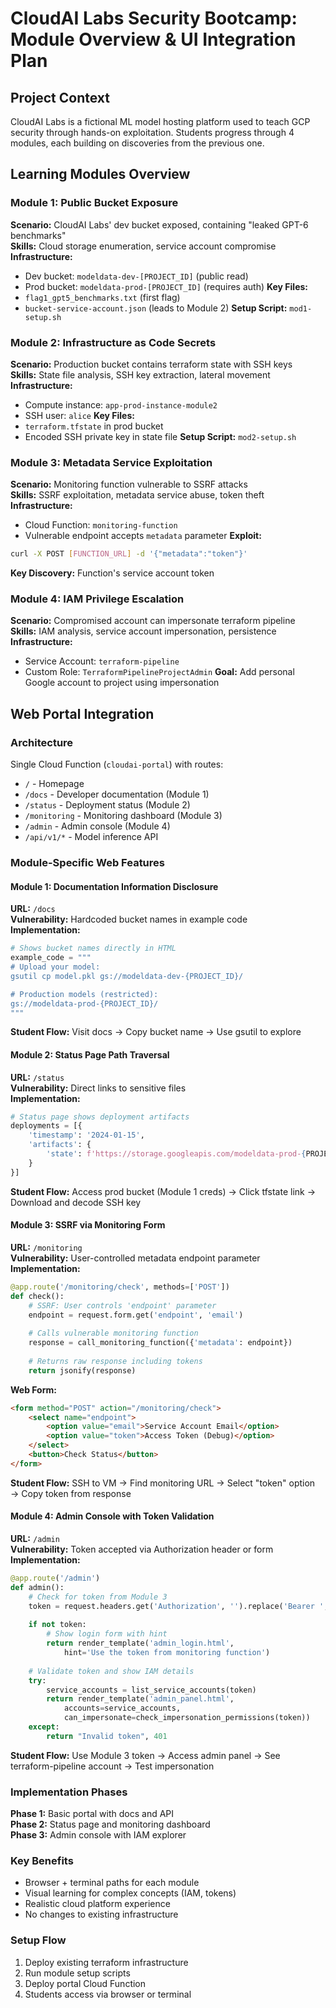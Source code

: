# CloudAI Labs Security Bootcamp: Module Overview & UI Integration Plan

## Project Context
CloudAI Labs is a fictional ML model hosting platform used to teach GCP security through hands-on exploitation. Students progress through 4 modules, each building on discoveries from the previous one.

## Learning Modules Overview

### Module 1: Public Bucket Exposure
**Scenario:** CloudAI Labs' dev bucket exposed, containing "leaked GPT-6 benchmarks"  
**Skills:** Cloud storage enumeration, service account compromise  
**Infrastructure:** 
- Dev bucket: `modeldata-dev-[PROJECT_ID]` (public read)
- Prod bucket: `modeldata-prod-[PROJECT_ID]` (requires auth)
**Key Files:** 
- `flag1_gpt5_benchmarks.txt` (first flag)
- `bucket-service-account.json` (leads to Module 2)
**Setup Script:** `mod1-setup.sh`

### Module 2: Infrastructure as Code Secrets  
**Scenario:** Production bucket contains terraform state with SSH keys  
**Skills:** State file analysis, SSH key extraction, lateral movement  
**Infrastructure:**
- Compute instance: `app-prod-instance-module2`
- SSH user: `alice`
**Key Files:** 
- `terraform.tfstate` in prod bucket
- Encoded SSH private key in state file
**Setup Script:** `mod2-setup.sh`

### Module 3: Metadata Service Exploitation
**Scenario:** Monitoring function vulnerable to SSRF attacks  
**Skills:** SSRF exploitation, metadata service abuse, token theft  
**Infrastructure:**
- Cloud Function: `monitoring-function`
- Vulnerable endpoint accepts `metadata` parameter
**Exploit:** 
```bash
curl -X POST [FUNCTION_URL] -d '{"metadata":"token"}'
```
**Key Discovery:** Function's service account token

### Module 4: IAM Privilege Escalation
**Scenario:** Compromised account can impersonate terraform pipeline  
**Skills:** IAM analysis, service account impersonation, persistence  
**Infrastructure:**
- Service Account: `terraform-pipeline`
- Custom Role: `TerraformPipelineProjectAdmin`
**Goal:** Add personal Google account to project using impersonation

## Web Portal Integration

### Architecture
Single Cloud Function (`cloudai-portal`) with routes:
- `/` - Homepage
- `/docs` - Developer documentation (Module 1)
- `/status` - Deployment status (Module 2)
- `/monitoring` - Monitoring dashboard (Module 3)
- `/admin` - Admin console (Module 4)
- `/api/v1/*` - Model inference API

### Module-Specific Web Features

#### Module 1: Documentation Information Disclosure
**URL:** `/docs`  
**Vulnerability:** Hardcoded bucket names in example code  
**Implementation:**
```python
# Shows bucket names directly in HTML
example_code = """
# Upload your model:
gsutil cp model.pkl gs://modeldata-dev-{PROJECT_ID}/

# Production models (restricted):
gs://modeldata-prod-{PROJECT_ID}/
"""
```
**Student Flow:** Visit docs → Copy bucket name → Use gsutil to explore

#### Module 2: Status Page Path Traversal
**URL:** `/status`  
**Vulnerability:** Direct links to sensitive files  
**Implementation:**
```python
# Status page shows deployment artifacts
deployments = [{
    'timestamp': '2024-01-15',
    'artifacts': {
        'state': f'https://storage.googleapis.com/modeldata-prod-{PROJECT_ID}/terraform.tfstate'
    }
}]
```
**Student Flow:** Access prod bucket (Module 1 creds) → Click tfstate link → Download and decode SSH key

#### Module 3: SSRF via Monitoring Form
**URL:** `/monitoring`  
**Vulnerability:** User-controlled metadata endpoint parameter  
**Implementation:**
```python
@app.route('/monitoring/check', methods=['POST'])
def check():
    # SSRF: User controls 'endpoint' parameter
    endpoint = request.form.get('endpoint', 'email')
    
    # Calls vulnerable monitoring function
    response = call_monitoring_function({'metadata': endpoint})
    
    # Returns raw response including tokens
    return jsonify(response)
```
**Web Form:**
```html
<form method="POST" action="/monitoring/check">
    <select name="endpoint">
        <option value="email">Service Account Email</option>
        <option value="token">Access Token (Debug)</option>
    </select>
    <button>Check Status</button>
</form>
```
**Student Flow:** SSH to VM → Find monitoring URL → Select "token" option → Copy token from response

#### Module 4: Admin Console with Token Validation
**URL:** `/admin`  
**Vulnerability:** Token accepted via Authorization header or form  
**Implementation:**
```python
@app.route('/admin')
def admin():
    # Check for token from Module 3
    token = request.headers.get('Authorization', '').replace('Bearer ', '')
    
    if not token:
        # Show login form with hint
        return render_template('admin_login.html', 
            hint='Use the token from monitoring function')
    
    # Validate token and show IAM details
    try:
        service_accounts = list_service_accounts(token)
        return render_template('admin_panel.html', 
            accounts=service_accounts,
            can_impersonate=check_impersonation_permissions(token))
    except:
        return "Invalid token", 401
```
**Student Flow:** Use Module 3 token → Access admin panel → See terraform-pipeline account → Test impersonation

### Implementation Phases

**Phase 1:** Basic portal with docs and API  
**Phase 2:** Status page and monitoring dashboard  
**Phase 3:** Admin console with IAM explorer

### Key Benefits
- Browser + terminal paths for each module
- Visual learning for complex concepts (IAM, tokens)
- Realistic cloud platform experience
- No changes to existing infrastructure

### Setup Flow
1. Deploy existing terraform infrastructure
2. Run module setup scripts
3. Deploy portal Cloud Function
4. Students access via browser or terminal